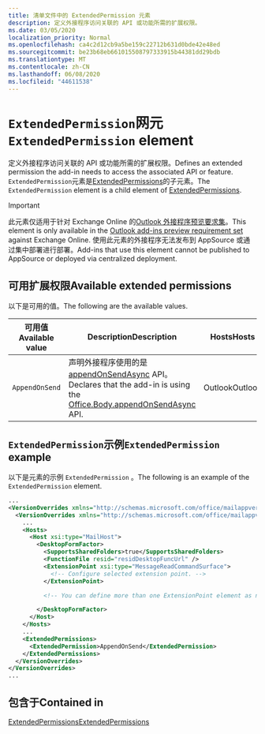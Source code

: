 ```yaml
---
title: 清单文件中的 ExtendedPermission 元素
description: 定义外接程序访问关联的 API 或功能所需的扩展权限。
ms.date: 03/05/2020
localization_priority: Normal
ms.openlocfilehash: ca4c2d12cb9a5be159c22712b631d0bde42e48ed
ms.sourcegitcommit: be23b68eb661015508797333915b44381dd29bdb
ms.translationtype: MT
ms.contentlocale: zh-CN
ms.lasthandoff: 06/08/2020
ms.locfileid: "44611538"
---
```

# <a name="extendedpermission-element"></a><span data-ttu-id="25fde-103">`ExtendedPermission`网元</span><span class="sxs-lookup"><span data-stu-id="25fde-103">`ExtendedPermission` element</span></span>

<span data-ttu-id="25fde-104">定义外接程序访问关联的 API 或功能所需的扩展权限。</span><span class="sxs-lookup"><span data-stu-id="25fde-104">Defines an extended permission the add-in needs to access the associated API or feature.</span></span> <span data-ttu-id="25fde-105">`ExtendedPermission`元素是[ExtendedPermissions](extendedpermissions.md)的子元素。</span><span class="sxs-lookup"><span data-stu-id="25fde-105">The `ExtendedPermission` element is a child element of [ExtendedPermissions](extendedpermissions.md).</span></span>

> [!IMPORTANT]
> <span data-ttu-id="25fde-106">此元素仅适用于针对 Exchange Online 的[Outlook 外接程序预览要求集](../objectmodel/preview-requirement-set/outlook-requirement-set-preview.md)。</span><span class="sxs-lookup"><span data-stu-id="25fde-106">This element is only available in the [Outlook add-ins preview requirement set](../objectmodel/preview-requirement-set/outlook-requirement-set-preview.md) against Exchange Online.</span></span> <span data-ttu-id="25fde-107">使用此元素的外接程序无法发布到 AppSource 或通过集中部署进行部署。</span><span class="sxs-lookup"><span data-stu-id="25fde-107">Add-ins that use this element cannot be published to AppSource or deployed via centralized deployment.</span></span>

## <a name="available-extended-permissions"></a><span data-ttu-id="25fde-108">可用扩展权限</span><span class="sxs-lookup"><span data-stu-id="25fde-108">Available extended permissions</span></span>

<span data-ttu-id="25fde-109">以下是可用的值。</span><span class="sxs-lookup"><span data-stu-id="25fde-109">The following are the available values.</span></span>

|<span data-ttu-id="25fde-110">可用值</span><span class="sxs-lookup"><span data-stu-id="25fde-110">Available value</span></span>|<span data-ttu-id="25fde-111">Description</span><span class="sxs-lookup"><span data-stu-id="25fde-111">Description</span></span>|<span data-ttu-id="25fde-112">Hosts</span><span class="sxs-lookup"><span data-stu-id="25fde-112">Hosts</span></span>|
|---|---|---|
|`AppendOnSend`|<span data-ttu-id="25fde-113">声明外接程序使用的是[appendOnSendAsync](/javascript/api/outlook/office.body?view=outlook-js-preview#appendonsendasync-data--options--callback-) API。</span><span class="sxs-lookup"><span data-stu-id="25fde-113">Declares that the add-in is using the [Office.Body.appendOnSendAsync](/javascript/api/outlook/office.body?view=outlook-js-preview#appendonsendasync-data--options--callback-) API.</span></span>|<span data-ttu-id="25fde-114">Outlook</span><span class="sxs-lookup"><span data-stu-id="25fde-114">Outlook</span></span>|

## <a name="extendedpermission-example"></a><span data-ttu-id="25fde-115">`ExtendedPermission`示例</span><span class="sxs-lookup"><span data-stu-id="25fde-115">`ExtendedPermission` example</span></span>

<span data-ttu-id="25fde-116">以下是元素的示例 `ExtendedPermission` 。</span><span class="sxs-lookup"><span data-stu-id="25fde-116">The following is an example of the `ExtendedPermission` element.</span></span>

```XML
...
<VersionOverrides xmlns="http://schemas.microsoft.com/office/mailappversionoverrides" xsi:type="VersionOverridesV1_0">
  <VersionOverrides xmlns="http://schemas.microsoft.com/office/mailappversionoverrides/1.1" xsi:type="VersionOverridesV1_1">
    ...
    <Hosts>
      <Host xsi:type="MailHost">
        <DesktopFormFactor>
          <SupportsSharedFolders>true</SupportsSharedFolders>
          <FunctionFile resid="residDesktopFuncUrl" />
          <ExtensionPoint xsi:type="MessageReadCommandSurface">
            <!-- Configure selected extension point. -->
          </ExtensionPoint>

          <!-- You can define more than one ExtensionPoint element as needed. -->

        </DesktopFormFactor>
      </Host>
    </Hosts>
    ...
    <ExtendedPermissions>
      <ExtendedPermission>AppendOnSend</ExtendedPermission>
    </ExtendedPermissions>
  </VersionOverrides>
</VersionOverrides>
...
```

## <a name="contained-in"></a><span data-ttu-id="25fde-117">包含于</span><span class="sxs-lookup"><span data-stu-id="25fde-117">Contained in</span></span>

[<span data-ttu-id="25fde-118">ExtendedPermissions</span><span class="sxs-lookup"><span data-stu-id="25fde-118">ExtendedPermissions</span></span>](extendedpermissions.md)
